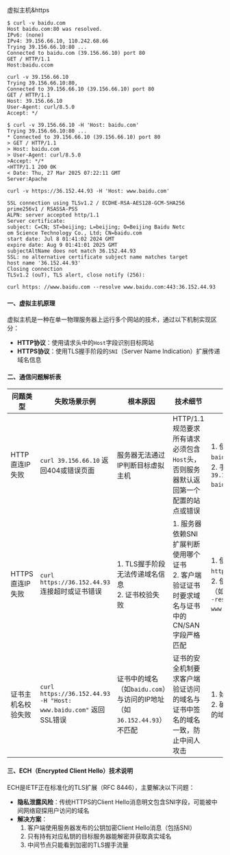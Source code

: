  虚拟主机&https
``` shell
$ curl -v baidu.com
Host baidu.com:80 was resolved.
IPv6: (none)
IPv4: 39.156.66.10, 110.242.68.66
Trying 39.156.66.10:80 ...
Connected to baidu.com (39.156.66.10) port 80
GET / HTTP/1.1
Host:baidu.ccom
```


``` shell
curl -v 39.156.66.10
Trying 39.156.66.10:80,
Connected to 39.156.66.10 (39.156.66.10) port 80
GET / HTTP/1.1
Host: 39.156.66.10
User-Agent: curl/8.5.0
Accept: */
```


``` shell
$ curl -v 39.156.66.10 -H 'Host: baidu.com'
Trying 39.156.66.10:80 ...
* Connected to 39.156.66.10 (39.156.66.10) port 80
> GET / HTTP/1.1
> Host: baidu.com
> User-Agent: curl/8.5.0
>Accept: */*
<HTTP/1.1 200 0K
< Date: Thu, 27 Mar 2025 07:22:11 GMT 
Server:Apache
```


``` shell
curl -v https://36.152.44.93 -H 'Host: www.baidu.com'

SSL connection using TLSv1.2 / ECDHE-RSA-AES128-GCM-SHA256
prime256v1 / RSASSA-PSS
ALPN: server accepted http/1.1
Server certificate:
subject: C=CN; ST=beijing; L=beijing; O=Beijing Baidu Netc
om Science Technology Co., Ltd; CN=baidu.com 
start date: Jul 8 01:41:02 2024 GMT
expire date: Aug 9 01:41:01 2025 GMT
subjectAltName does not match 36.152.44.93
SSL: no alternative certificate subject name matches target
host name '36.152.44.93'
Closing connection
TLSv1.2 (ouT), TLS alert, close notify (256):
```


``` shell
curl https: //www.baidu.com --resolve www.baidu.com:443:36.152.44.93
```

#### 一、虚拟主机原理
虚拟主机是一种在单一物理服务器上运行多个网站的技术，通过以下机制实现区分：
- **HTTP协议**：使用请求头中的`Host`字段识别目标网站
- **HTTPS协议**：使用TLS握手阶段的`SNI`（Server Name Indication）扩展传递域名信息

#### 二、通信问题解析表
| 问题类型 | 失败场景示例 | 根本原因 | 技术细节 | 解决方案 |
|----------|--------------|----------|----------|----------|
| HTTP直连IP失败 | `curl 39.156.66.10` 返回404或错误页面 | 服务器无法通过IP判断目标虚拟主机 | HTTP/1.1规范要求所有请求必须包含`Host`头，否则服务器默认返回第一个配置的站点或错误 | 1. 使用域名访问（如`curl baidu.com`）<br>2. 手动指定`Host`头（如`curl 39.156.66.10 -H "Host: baidu.com"`） |
| HTTPS直连IP失败 | `curl https://36.152.44.93` 连接超时或证书错误 | 1. TLS握手阶段无法传递域名信息<br>2. 证书校验失败 | 1. 服务器依赖SNI扩展判断使用哪个证书<br>2. 客户端验证证书时要求域名与证书中的CN/SAN字段严格匹配 | 1. 使用域名访问（如`curl https://www.baidu.com`）<br>2. 使用`--resolve`参数强制域名解析（如`curl https://www.baidu.com --resolve www.baidu.com:443:36.152.44.93`） |
| 证书主机名校验失败 | `curl https://36.152.44.93 -H "Host: www.baidu.com"` 返回SSL错误 | 证书中的域名（如`baidu.com`）与访问的IP地址（如`36.152.44.93`）不匹配 | 证书的安全机制要求客户端验证访问的域名与证书中签名的域名一致，防止中间人攻击 | 1. 始终使用域名访问<br>2. 确保证书配置正确（包含所有需要的域名在SAN字段中） |

#### 三、ECH（Encrypted Client Hello）技术说明
ECH是IETF正在标准化的TLS扩展（RFC 8446），主要解决以下问题：
- **隐私泄露风险**：传统HTTPS的Client Hello消息明文包含SNI字段，可能被中间网络窥探用户访问的域名
- **解决方案**：
  1. 客户端使用服务器发布的公钥加密Client Hello消息（包括SNI）
  2. 只有持有对应私钥的目标服务器能解密并获取真实域名
  3. 中间节点只能看到加密的TLS握手流量
